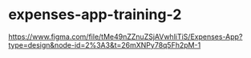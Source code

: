 # expenses-app-training-2

https://www.figma.com/file/tMe49nZZnuZSjAVwhliTiS/Expenses-App?type=design&node-id=2%3A3&t=26mXNPy78q5Fh2pM-1
